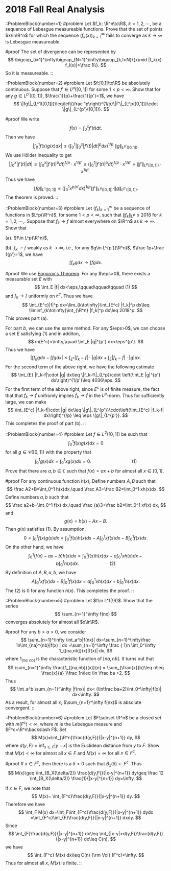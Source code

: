 # 2018 Fall Real Analysis

::ProblemBlock{number=1}
#problem
 Let $f_k: \R^n\to\R$, $k=1,2,\cdots,$ be a sequence 
            of Lebesgue measureable functions. Prove that the set of points $x\in\R^n$
           for which the sequence $(f_k(x))_{k=1}^\infty$ fails to converge as 
           $k\to\infty$ is Lebesgue measureable. 

#proof
The set of divergence can be represented by
$$
\bigcup_{i=1}^\infty\bigcap_{N=1}^\infty\bigcup_{k,l>N}\{x\mid |f_k(x)-f_l(x)|>\frac 1i\}.
$$
So it is measureable. 
::

::ProblemBlock{number=2}
#problem
Let $f:[0,1]\to\R$ be absolutely continuous. Suppose
           that $f'\in L^p([0,1])$ for some $1 < p<\infty$. Show that
           for any $g\in L^{p'}([0,1])$, $\frac{1}{p}+\frac{1}{p'}=1$, we have
$$
\|fg\|_{L^1([0,1])}\leq\left(\frac 1p\right)^{1/p}\|f'\|_{L^p([0,1])}\cdot
\|g\|_{L^{p'}([0,1])}.
$$


#proof
We write
$$
 f(x)=\int_0^xf'(t) dt.
$$
Then we have
$$
    \left|\int_0^1 f(x) g(x) dx\right|\leq \left(\int_0^1\left|\int_0^x|f'(t)| dt\right|^pdx\right)^{1/p}
    \cdot\|g\|_{L^{p'}([0,1])}.
$$
We use H&ouml;lder Inequality to get 
$$
    \left|\int_0^x|f'(t)| dt\right|\leq \left(\int_0^x|f'(t)|^p dt\right)^{1/p}\cdot x^{1/p'}\leq 
    \left(\int_0^1|f'(t)|^p dt\right)^{1/p}\cdot x^{1/p'}=\|f'\|_{L^p([0,1])}\cdot x^{1/p'}.
$$
Thus we have
$$
    \|fg\|_{L^1([0,1])}\leq \left(\int_0^1 x^{p/p'} dx\right)^{1/p}\|f'\|_{L^p([0,1])}\cdot \|g\|_{L^{p'}([0,1])}.
$$
The theorem is proved. 
::

::ProblemBlock{number=3}
#problem
 Let $(f_k)_{k=1}^\infty$ be a sequence of functions in $L^p(\R^n)$, for some 
           $1 < p < \infty$, such that $\|f_k\|_{L^p}\leq 2018$ for $k=1,2,\cdots,$. 
           Suppose that $f_k\to f$ almost everywhere on $\R^n$ as 
        $k\to\infty$. Show that  

(a). $f\in L^p(\R^n)$,

(b). $f_k\rightharpoonup f$ weakly as $k\to\infty$, i.e., 
            for any $g\in L^{p'}(\R^n)$, $\frac 1p+\frac 1{p'}=1$, we have
$$
            \int f_k gdx\to\int fg dx.
$$

#proof
We use  [Eogorov's Theorem](https://en.wikipedia.org/wiki/Egorov%27s_theorem). 
 For any $\eps>0$, there exists a measurable set $E$ with
 $$
  \int_E |f| dx<\eps,\qquad\qquad\qquad (1)
 $$
 and $f_k\to f$ uniformly on $E^c$. Thus we have
$$
 \int_{E^c}|f|^p dx=\lim_{k\to\infty}\int_{E^c} |f_k|^p
  dx\leq \liminf_{k\to\infty}\int_{\R^n} |f_k|^p dx\leq 2018^p.
$$
 This proves part (a).

 

 For part $b$, we can use the same method. For any $\eps>0$, we can choose a set $E$ 
 satisfying (1) and in additon, 
$$
 m(E^c)<\infty,\quad \int_E |g|^{p'} dx<\eps^{p'}.
$$
 Thus we have 
$$
 \left|\int f_k gdx-\int fg dx\right|\leq \int_{E^c} |f_k-f|\cdot |g| dx
 +\int_{E} |f_k-f|\cdot |g| dx.
 $$
 For the second term of the above right, we have the following estimate
 $$
 \int_{E} |f_k-f|\cdot |g| dx\leq \|f_k-f\|_{L^p}\cdot 
 \left(\int_E |g|^{p'} dx\right)^{1/p'}\leq 4036\eps.
 $$
 For the first  term of the above right, since $E^c$ is of finite measure, the fact that 
 that $f_k\to f$ unifromly implies $f_k\to f$ in the $L^p$-norm. Thus for sufficiently large, 
 we can make 
 $$
 \int_{E^c} |f_k-f|\cdot |g| dx\leq \|g\|_{L^{p'}}\cdot\left(\int_{E^c} |f_k-f| dx\right)^{/p}
 \leq \eps  \|g\|_{L^{p'}}.
$$
 This completes the proof of part (b).
::

::ProblemBlock{number=4}
#problem
Let $f\in L^2([0,1])$ be such that 
$$
\int_0^1 f(x) g(x) dx=0
$$
for all $g\in\mathcal C([0,1])$ with the property that 
$$
           \int_0^1 g(x) dx =\int_0^1 xg(x) dx=0. \qquad\qquad\qquad\qquad (1)
$$
Prove that there are $a,b\in\mathbb C$ such that 
           $f(x)=ax+b$ for almost all $x\in[0,1]$.

#proof
For any continuous function $h(x)$,
        Define numbers $A,B$ such that 
$$
\frac A2+B=\int_0^1 h(x)dx,\quad \frac A3+\frac B2=\int_0^1 xh(x)dx. 
$$
Define numbers $a,b$ such that 
$$
\frac a2+b=\int_0^1 f(x) dx,\quad \frac {a}3+\frac b2=\int_0^1 xf(x) dx,
$$ 
and
$$
 g(x)=h(x)-Ax-B.
$$
Then $g(x)$ satisfies (1). By assumption,
$$
0=\int_0^1 f(x) g(x) dx=\int_0^1 f(x) h(x) dx-A\int_0^1 xf(x) dx-B\int_0^1 f(x) dx.
$$
On the other hand, we have
$$
\int_0^1 (f(x)-ax-b)h(x) dx=\int_0^1 f(x) h(x) dx-a\int_0^1 xh(x) dx-b\int_0^1 h(x) dx.\qquad\qquad\qquad (2)
$$
By definition of $A,B,a,b$, we have 
$$
 A\int_0^1 xf(x) dx+B\int_0^1 f(x) dx=a\int_0^1 xh(x) dx+b\int_0^1 h(x) dx.
$$
The (2) is $0$ for any function $h(x)$. This completes the proof. 
::

::ProblemBlock{number=5}
#problem
Let $f\in L^1(\R)$. Show that  the series 
$$
   \sum_{n=1}^\infty f(nx)
$$
converges absolutely for almost all $x\in\R$.

#proof
For any $b>a>0$, we consider
$$
   \sum_{n=1}^\infty \int_a^b|f(nx)| dx=\sum_{n=1}^\infty\frac 1n\int_{na}^{nb}|f(x) | dx
   =\sum_{n=1}^\infty \frac { 1}n \int_0^\infty 1_{[na,nb]}(x)|f(x)| dx,
$$
where $1_{[na,nb]}$ is the characteristic function of $[na,nb]$.  It turns out that
$$
   \sum_{n=1}^\infty \frac{1_{[na,nb]}(x)}{n}
   = \sum_{\frac{x}{b}\leq n\leq \frac{x}{a} }\frac 1n\leq \ln \frac ba +2.
$$
Thus 
$$
\int_a^b \sum_{n=1}^\infty |f(nx)| dx< (\ln\frac ba+2)\int_0^\infty|f(x)| dx<\infty.
$$
As a result, for almost all $x$, $\sum_{n=1}^\infty f(nx)$ is absolute convergent. 
::

::ProblemBlock{number=6}
#problem
Let $F\subset \R^n$ be a closed set with $m(F^c)<\infty$, where
 $m$ is the Lebesgue measure and $F^c=\R^n\backslash F$. Set
$$
M(x)=\int_{\R^n}\frac{d(y,F)}{|x-y|^{n+1}} dy,
$$
where $d(y,F)=\inf_{x\in F} |y-x|$ is the Euclidean distance from $y$ to $F$.
Show that $M(x)<\infty$ for almost all $x\in F$ and $M(x)=\infty$ for all $x\in F^c$.

#proof
If $x\in F^c$, then there is a $\delta>0$ such that $B_x(\delta)\subset F^c$. Thus 
$$
M(x)\geq \int_{B_X(\delta/2)} \frac{d(y,F)}{|x-y|^{n+1}} dy\geq \frac 12
\int_{B_X(\delta/2)} \frac{1}{|x-y|^{n+1}} dy=\infty.
$$

If $x\in F$, we note that 
$$
M(x)= \int_{F^c}\frac{d(y,F)}{|x-y|^{n+1}} dy. 
$$
Therefore we have
$$
        \int_F M(x) dx=\int_F\int_{F^c}\frac{d(y,F)}{|x-y|^{n+1}} dydx
        =\int_{F^c}\int_{F}\frac{d(y,F)}{|x-y|^{n+1}} dxdy.
$$
Since
$$
        \int_{F}\frac{d(y,F)}{|x-y|^{n+1}} dx\leq 
        \int_{|x-y|>d(y,F)}\frac{d(y,F)}{|x-y|^{n+1}} dx\leq C(n),
$$
we have 
$$
\int_{F^c} M(x) dx\leq C(n) {\rm Vol} (F^c)<\infty. 
$$
Thus for almost all $x$, $M(x)$ is finite. 
::
